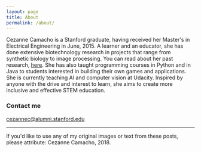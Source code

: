 ```yaml
---
layout: page
title: About
permalink: /about/
---
```



Cezanne Camacho is a Stanford graduate,
having received her Master's in Electrical Engineering in June, 2015.
A learner and an educator, she has done extensive biotechnology research in projects that range from synthetic biology
to image processing. You can read about her past research, [here](https://cezannec.github.io/Selected_Projects/). She has also taught programming courses in Python and in Java to students interested in building their own games and applications. She is currently teaching AI and computer vision at Udacity. Inspired by anyone with the drive and interest to learn, she aims to create more inclusive and effective STEM education.


### Contact me

[cezannec@alumni.stanford.edu](mailto:cezannec@alumni.stanford.edu)

---

If you'd like to use any of my original images or text from these posts, please attribute: Cezanne Camacho, 2018.